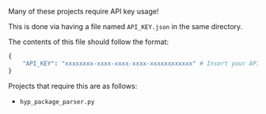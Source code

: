 Many of these projects require API key usage!

This is done via having a file named `API_KEY.json` in the same directory.

The contents of this file should follow the format:

```python
{
    "API_KEY": "xxxxxxxx-xxxx-xxxx-xxxx-xxxxxxxxxxxx" # Insert your API key here
}
```
Projects that require this are as follows:
 - `hyp_package_parser.py`
